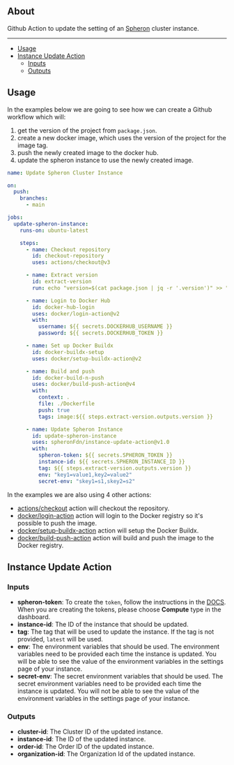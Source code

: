 ## About

Github Action to update the setting of an [Spheron](https://spheron.network/) cluster instance.

---

- [Usage](#usage)
- [Instance Update Action](#instance-update-action)
  - [Inputs](#inputs)
  - [Outputs](#outputs)

## Usage

In the examples below we are going to see how we can create a Github workflow which will:

1. get the version of the project from `package.json`.
2. create a new docker image, which uses the version of the project for the image tag.
3. push the newly created image to the docker hub.
4. update the spheron instance to use the newly created image.

```yaml
name: Update Spheron Cluster Instance

on:
  push:
    branches:
      - main

jobs:
  update-spheron-instance:
    runs-on: ubuntu-latest

    steps:
      - name: Checkout repository
        id: checkout-repository
        uses: actions/checkout@v3

      - name: Extract version
        id: extract-version
        run: echo "version=$(cat package.json | jq -r '.version')" >> "$GITHUB_OUTPUT"

      - name: Login to Docker Hub
        id: docker-hub-login
        uses: docker/login-action@v2
        with:
          username: ${{ secrets.DOCKERHUB_USERNAME }}
          password: ${{ secrets.DOCKERHUB_TOKEN }}

      - name: Set up Docker Buildx
        id: docker-buildx-setup
        uses: docker/setup-buildx-action@v2

      - name: Build and push
        id: docker-build-n-push
        uses: docker/build-push-action@v4
        with:
          context: .
          file: ./Dockerfile
          push: true
          tags: image:${{ steps.extract-version.outputs.version }}

      - name: Update Spheron Instance
        id: update-spheron-instance
        uses: spheronFdn/instance-update-action@v1.0
        with:
          spheron-token: ${{ secrets.SPHERON_TOKEN }}
          instance-id: ${{ secrets.SPHERON_INSTANCE_ID }}
          tag: ${{ steps.extract-version.outputs.version }}
          env: "key1=value1,key2=value2"
          secret-env: "skey1=s1,skey2=s2"
```

In the examples we are also using 4 other actions:

- [actions/checkout](https://github.com/actions/checkout) action will checkout the repository.
- [docker/login-action](https://github.com/docker/login-action) action will login to the Docker registry so it's possible to push the image.
- [docker/setup-buildx-action](https://github.com/docker/setup-buildx-action) action will setup the Docker Buildx.
- [docker/build-push-action](https://github.com/docker/build-push-action) action will build and push the image to the Docker registry.

## Instance Update Action

### Inputs

- **spheron-token**: To create the `token`, follow the instructions in the [DOCS](https://docs.spheron.network/rest-api/#creating-an-access-token). When you are creating the tokens, please choose **Compute** type in the dashboard.
- **instance-id**: The ID of the instance that should be updated.
- **tag**: The tag that will be used to update the instance. If the tag is not provided, `latest` will be used.
- **env**: The environment variables that should be used. The environment variables need to be provided each time the instance is updated. You will be able to see the value of the environment variables in the settings page of your instance.
- **secret-env**: The secret environment variables that should be used. The secret environment variables need to be provided each time the instance is updated. You will not be able to see the value of the environment variables in the settings page of your instance.

### Outputs

- **cluster-id**: The Cluster ID of the updated instance.
- **instance-id**: The ID of the updated instance.
- **order-id**: The Order ID of the updated instance.
- **organization-id**: The Organization Id of the updated instance.
